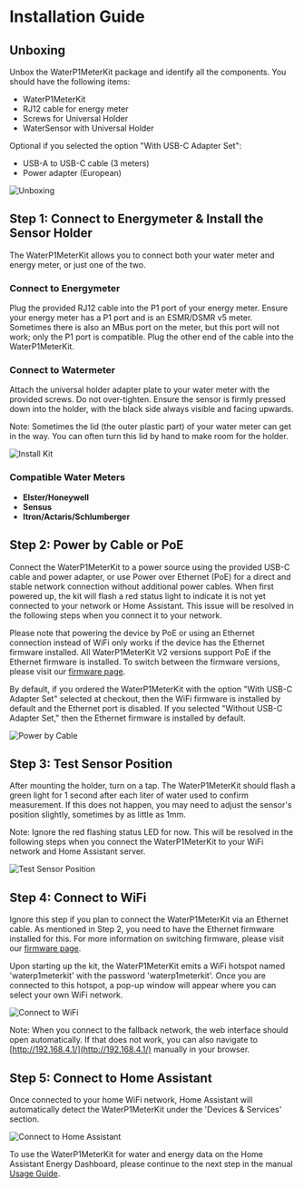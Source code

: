 # Installation Guide

## Unboxing

Unbox the WaterP1MeterKit package and identify all the components. You should have the following items:
- WaterP1MeterKit
- RJ12 cable for energy meter
- Screws for Universal Holder
- WaterSensor with Universal Holder

Optional if you selected the option "With USB-C Adapter Set":
- USB-A to USB-C cable (3 meters)
- Power adapter (European)

![Unboxing](/images/waterp1meterkit/unboxing.png)

## Step 1: Connect to Energymeter & Install the Sensor Holder

The WaterP1MeterKit allows you to connect both your water meter and energy meter, or just one of the two.

### Connect to Energymeter
Plug the provided RJ12 cable into the P1 port of your energy meter. Ensure your energy meter has a P1 port and is an ESMR/DSMR v5 meter. Sometimes there is also an MBus port on the meter, but this port will not work; only the P1 port is compatible. Plug the other end of the cable into the WaterP1MeterKit.

### Connect to Watermeter
Attach the universal holder adapter plate to your water meter with the provided screws. Do not over-tighten. Ensure the sensor is firmly pressed down into the holder, with the black side always visible and facing upwards.

Note: Sometimes the lid (the outer plastic part) of your water meter can get in the way. You can often turn this lid by hand to make room for the holder.

![Install Kit](/images/waterp1meterkit/install-kit.png)

### Compatible Water Meters
- **Elster/Honeywell**
- **Sensus**
- **Itron/Actaris/Schlumberger**

## Step 2: Power by Cable or PoE

Connect the WaterP1MeterKit to a power source using the provided USB-C cable and power adapter, or use Power over Ethernet (PoE) for a direct and stable network connection without additional power cables. When first powered up, the kit will flash a red status light to indicate it is not yet connected to your network or Home Assistant. This issue will be resolved in the following steps when you connect it to your network.

Please note that powering the device by PoE or using an Ethernet connection instead of WiFi only works if the device has the Ethernet firmware installed. All WaterP1MeterKit V2 versions support PoE if the Ethernet firmware is installed. To switch between the firmware versions, please visit our [firmware page](https://smarthomeshop.io/firmware).

By default, if you ordered the WaterP1MeterKit with the option "With USB-C Adapter Set" selected at checkout, then the WiFi firmware is installed by default and the Ethernet port is disabled. If you selected "Without USB-C Adapter Set," then the Ethernet firmware is installed by default.

![Power by Cable](/images/waterp1meterkit/powering.png)

## Step 3: Test Sensor Position

After mounting the holder, turn on a tap. The WaterP1MeterKit should flash a green light for 1 second after each liter of water used to confirm measurement. If this does not happen, you may need to adjust the sensor's position slightly, sometimes by as little as 1mm.

Note: Ignore the red flashing status LED for now. This will be resolved in the following steps when you connect the WaterP1MeterKit to your WiFi network and Home Assistant server.

![Test Sensor Position](/images/waterp1meterkit/test-sensor-position.png)

## Step 4: Connect to WiFi

Ignore this step if you plan to connect the WaterP1MeterKit via an Ethernet cable. As mentioned in Step 2, you need to have the Ethernet firmware installed for this. For more information on switching firmware, please visit our [firmware page](https://smarthomeshop.io/firmware).

Upon starting up the kit, the WaterP1MeterKit emits a WiFi hotspot named 'waterp1meterkit' with the password 'waterp1meterkit'. Once you are connected to this hotspot, a pop-up window will appear where you can select your own WiFi network.

![Connect to WiFi](/images/waterp1meterkit/connect-wifi.png)

Note: When you connect to the fallback network, the web interface should open automatically. If that does not work, you can also navigate to [http://192.168.4.1/](http://192.168.4.1/) manually in your browser.

## Step 5: Connect to Home Assistant

Once connected to your home WiFi network, Home Assistant will automatically detect the WaterP1MeterKit under the 'Devices & Services' section.

![Connect to Home Assistant](/images/waterp1meterkit/connect-ha.png)

To use the WaterP1MeterKit for water and energy data on the Home Assistant Energy Dashboard, please continue to the next step in the manual [Usage Guide](usage).